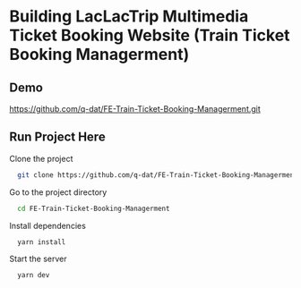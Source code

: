 # Building LacLacTrip Multimedia Ticket Booking Website (Train Ticket Booking Managerment)

## Demo

https://github.com/q-dat/FE-Train-Ticket-Booking-Managerment.git

## Run Project Here

Clone the project

```bash
  git clone https://github.com/q-dat/FE-Train-Ticket-Booking-Managerment.git
```

Go to the project directory

```bash
  cd FE-Train-Ticket-Booking-Managerment
```

Install dependencies

```bash
  yarn install
```

Start the server

```bash
  yarn dev
```
